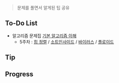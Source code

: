 > 문제를 풀면서 알게된 팁 공유

## To-Do List
- 알고리즘 문제집 [기본 알고리즘 이해](https://www.acmicpc.net/workbook/view/1443)
    - 5주차 : [힙 정렬](https://www.acmicpc.net/problem/2220) / 
    [소트인사이드](https://www.acmicpc.net/problem/1427) / 
    [바이러스](https://www.acmicpc.net/problem/2606) / 
    [플로이드](https://www.acmicpc.net/problem/11404)

## Tip
   
## Progress
